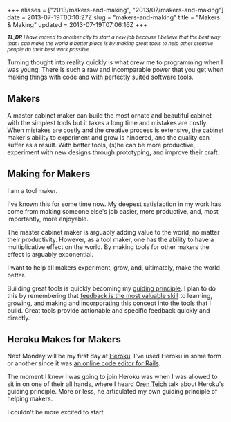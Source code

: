 +++
aliases = ["2013/makers-and-making", "2013/07/makers-and-making"]
date = 2013-07-19T00:10:27Z
slug = "makers-and-making"
title = "Makers & Making"
updated = 2013-07-19T07:06:16Z
+++

<small>***TL;DR** I have moved to another city to start a new job because I believe that the best way that I can make the world a better place is by making great tools to help other creative people do their best work possible.*</small>

Turning thought into reality quickly is what drew me to programming when I was young. There is such a raw and incomparable power that you get when making things with code and with perfectly suited software tools.

## Makers

A master cabinet maker can build the most ornate and beautiful cabinet with the simplest tools but it takes a long time and mistakes are costly. When mistakes are costly and the creative process is extensive, the cabinet maker's ability to experiment and grow is hindered, and the quality can suffer as a result. With better tools, (s)he can be more productive, experiment with new designs through prototyping, and improve their craft.

## Making for Makers

I am a tool maker.

I've known this for some time now. My deepest satisfaction in my work has come from making someone else's job easier, more productive, and, most importantly, more enjoyable.

The master cabinet maker is arguably adding value to the world, no matter their productivity. However, as a tool maker, one has the ability to have a multiplicative effect on the world. By making tools for other makers the effect is arguably exponential.

I want to help all makers experiment, grow, and, ultimately, make the world better.

Building great tools is quickly becoming my [guiding principle](https://vimeo.com/36579366). I plan to do this by remembering that [feedback is the most valuable skill](http://www.pechakucha.org/channels/table-xi/presentations/the-most-valuable-skill) to learning, growing, and making and incorporating this concept into the tools that I build. Great tools provide actionable and specific feedback quickly and directly.

## Heroku Makes for Makers

Next Monday will be my first day at [Heroku](https://www.heroku.com). I've used Heroku in some form or another since it was [an online code editor for Rails](https://blog.heroku.com/archives/2009/1/12/whats_up_at_heroku). 

The moment I knew I was going to join Heroku was when I was allowed to sit in on one of their all hands, where I heard [Oren Teich](https://twitter.com/teich) talk about Heroku's guiding principle. More or less, he articulated my own guiding principle of helping makers.

I couldn't be more excited to start.